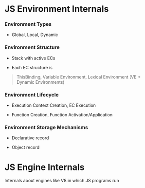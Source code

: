 # JS Environment Internals

### Environment Types 

* Global, Local, Dynamic

### Environment Structure

* Stack with active ECs

* Each EC structure is

> ThisBinding, Variable Environment, Lexical Environment (VE + Dynamic Environments)

### Environment Lifecycle

* Execution Context Creation, EC Execution

* Function Creation, Function Activation/Application

### Environment Storage Mechanisms

* Declarative record

* Object record

# JS Engine Internals

Internals about engines like V8 in which JS programs run
